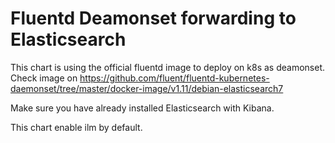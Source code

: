 # Fluentd Deamonset forwarding to Elasticsearch

This chart is using the official fluentd image to deploy on k8s as deamonset.
Check image on https://github.com/fluent/fluentd-kubernetes-daemonset/tree/master/docker-image/v1.11/debian-elasticsearch7

Make sure you have already installed Elasticsearch with Kibana.

This chart enable ilm by default.